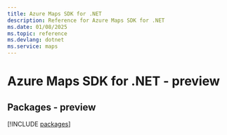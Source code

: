 ```yaml
---
title: Azure Maps SDK for .NET
description: Reference for Azure Maps SDK for .NET
ms.date: 01/08/2025
ms.topic: reference
ms.devlang: dotnet
ms.service: maps
---
```

# Azure Maps SDK for .NET - preview
## Packages - preview
[!INCLUDE [packages](maps-index.md)]